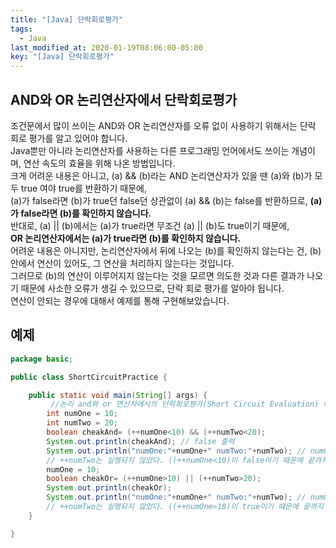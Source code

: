```yaml
---
title: "[Java] 단락회로평가"
tags:
  - Java
last_modified_at: 2020-01-19T08:06:00-05:00
key: "[Java] 단락회로평가"
---
```


## AND와 OR 논리연산자에서 단락회로평가

조건문에서 많이 쓰이는 AND와 OR 논리연산자를 오류 없이 사용하기 위해서는 단락 회로 평가를 알고 있어야 합니다.<br>
Java뿐만 아니라 논리연산자를 사용하는 다른 프로그래밍 언어에서도 쓰이는 개념이며, 연산 속도의 효율을 위해 나온 방법입니다.<br>
크게 어려운 내용은 아니고, (a) && (b)라는 AND 논리연산자가 있을 땐 (a)와 (b)가 모두 true 여야 true를 반환하기 때문에,<br>
(a)가 false라면 (b)가 true던 false던 상관없이 (a) && (b)는 false를 반환하므로, **(a)가 false라면 (b)를 확인하지 않습니다.**<br>
반대로, (a) || (b)에서는 (a)가 true라면 무조건 (a) || (b)도 true이기 때문에,<br>
**OR 논리연산자에서는 (a)가 true라면 (b)를 확인하지 않습니다.**<br>
어려운 내용은 아니지만, 논리연산자에서 뒤에 나오는 (b)를 확인하지 않는다는 건, (b) 안에서 연산이 있어도, 그 연산을 처리하지 않는다는 것입니다.<br>
그러므로 (b)의 연산이 이루어지지 않는다는 것을 모르면 의도한 것과 다른 결과가 나오기 때문에 사소한 오류가 생길 수 있으므로, 단락 회로 평가를 알아야 됩니다.<br>
연산이 안되는 경우에 대해서 예제를 통해 구현해보았습니다.<br>

## 예제

```java
package basic;

public class ShortCircuitPractice {

	public static void main(String[] args) {
		 //논리 and와 or 연산자에서의 단락회로평가(Short Circuit Evaluation) 테스트
		int numOne = 10;
		int numTwo = 20;
		boolean cheakAnd= (++numOne<10) && (++numTwo<20);
		System.out.println(cheakAnd); // false 출력
		System.out.println("numOne:"+numOne+" numTwo:"+numTwo); // numOne:11 numTwo:20 출력
		// ++numTwo는 실행되지 않았다. ((++numOne<10)이 false이기 때문에 끝까지 연산하지 않는다.)
		numOne = 10;
		boolean cheakOr= (++numOne>10) || (++numTwo>20);
		System.out.println(cheakOr);
		System.out.println("numOne:"+numOne+" numTwo:"+numTwo); // numOne:11 numTwo:20 출력
		// ++numTwo는 실행되지 않았다. ((++numOne>10)이 true이기 때문에 끝까지 연산하지 않는다.)
	}

}

```
